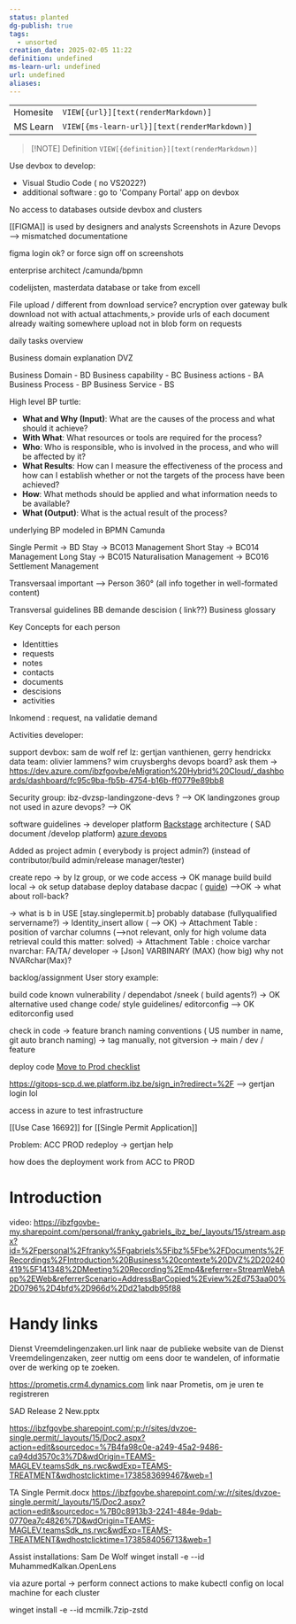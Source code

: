```yaml
---
status: planted
dg-publish: true
tags:
  - unsorted
creation_date: 2025-02-05 11:22
definition: undefined
ms-learn-url: undefined
url: undefined
aliases: 
---
```


|          |                                              |
| -------- | -------------------------------------------- |
| Homesite | `VIEW[{url}][text(renderMarkdown)]`          |
| MS Learn | `VIEW[{ms-learn-url}][text(renderMarkdown)]` |

> [!NOTE] Definition
> `VIEW[{definition}][text(renderMarkdown)]`

Use devbox to develop:
- Visual Studio Code ( no VS2022?)
- additional software : go to 'Company Portal' app on devbox

No access to databases outside devbox and clusters


[[FIGMA]] is used by designers and analysts
Screenshots in Azure Devops  
--> mismatched documentatione

figma login ok? or force sign off on screenshots

enterprise architect /camunda/bpmn


codelijsten, masterdata database or take from excell


File upload / different from download service? encryption over gateway
bulk download not with actual attachments,> provide urls of each document already waiting somewhere
upload not in blob form on requests

daily tasks overview



Business domain explanation  DVZ

Business Domain  -  BD
Business capability - BC
Business actions   - BA
Business Process - BP
Business Service  - BS


High level BP turtle:
- **What and Why (Input)**: What are the causes of the process and what should it achieve?
- **With What**: What resources or tools are required for the process?
- **Who**: Who is responsible, who is involved in the process, and who will be affected by it?
- **What Results**: How can I measure the effectiveness of the process and how can I establish whether or not the targets of the process have been achieved?
- **How**: What methods should be applied and what information needs to be available?
- **What (Output)**: What is the actual result of the process?


underlying BP modeled in BPMN Camunda


Single Permit 
-> BD Stay
-> BC013 Management Short Stay
-> BC014 Management Long Stay
-> BC015 Naturalisation Management
-> BC016 Settlement Management

Transversaal 
important --> Person 360°  (all info together in well-formated content)

Transversal guidelines BB demande descision ( link??)
Business glossary


Key Concepts for each person
- Identitties
- requests
- notes
- contacts
- documents
- descisions
- activities

Inkomend : request,  na validatie demand


Activities developer:

support devbox: sam de wolf 
ref lz: gertjan vanthienen, gerry hendrickx
data team: olivier lammens? wim cruysberghs
devops board? ask them
-> https://dev.azure.com/ibzfgovbe/eMigration%20Hybrid%20Cloud/_dashboards/dashboard/fc95c9ba-fb5b-4754-b16b-ff0779e89bb8



Security group:  ibz-dvzsp-landingzone-devs ?  --> OK
landingzones group not used in azure devops?  --> OK


software guidelines -> developer platform [Backstage](https://developer.platform.ibz.be/docs/default/component/platform-docs)
architecture  ( SAD document /develop platform)
[azure devops](https://dev.azure.com/ibzfgovbe/SinglePermit/)

Added as project admin ( everybody is project admin?)
(instead of  contributor/build admin/release manager/tester)

create repo -> by lz group, or we
code access -> OK
manage build
build local -> ok
setup database
deploy database
dacpac ( [guide](https://developer.platform.ibz.be/docs/default/component/guides/guides/dacpac/))  -->OK
-> what about roll-back?

-> what is b in USE [stay.singlepermit.b]  probably database (fullyqualified servername?)
-> Identity_insert allow ( --> OK)
-> Attachment Table : position of varchar columns (-->not relevant, only for high volume data retrieval could this matter: solved)
-> Attachment Table : choice varchar nvarchar: FA/TA/ developer
-> [Json] VARBINARY (MAX)  (how big) why not NVARchar(Max)?

backlog/assignment User story example:


build code
known vulnerability / dependabot /sneek  ( build agents?)  -> OK alternative used
change code/  style guidelines/ editorconfig --> OK editorconfig used

check in code
-> feature branch naming conventions ( US number in name, git auto branch naming)
-> tag manually, not gitversion
-> main / dev / feature

deploy code
[Move to Prod checklist](https://developer.platform.ibz.be/docs/default/component/guides/guides/move-to-production-checklist/)

https://gitops-scp.d.we.platform.ibz.be/sign_in?redirect=%2F --> gertjan login lol


access in azure to test infrastructure

[[Use Case 16692]]  for [[Single Permit Application]]



Problem:  ACC  PROD 
redeploy -> gertjan help

how does the deployment work from ACC to PROD


# Introduction
video: https://ibzfgovbe-my.sharepoint.com/personal/franky_gabriels_ibz_be/_layouts/15/stream.aspx?id=%2Fpersonal%2Ffranky%5Fgabriels%5Fibz%5Fbe%2FDocuments%2FRecordings%2FIntroduction%20Business%20contexte%20DVZ%2D20240419%5F141348%2DMeeting%20Recording%2Emp4&referrer=StreamWebApp%2EWeb&referrerScenario=AddressBarCopied%2Eview%2Ed753aa00%2D0796%2D4bfd%2D966d%2Dd21abdb95f88

# Handy links

Dienst Vreemdelingenzaken.url		link naar de publieke website van de Dienst Vreemdelingenzaken, zeer nuttig om eens door te wandelen, of informatie over de werking op te zoeken.

 

https://prometis.crm4.dynamics.com	link naar Prometis, om je uren te registreren

SAD Release 2 New.pptx
 
https://ibzfgovbe.sharepoint.com/:p:/r/sites/dvzoe-single.permit/_layouts/15/Doc2.aspx?action=edit&sourcedoc=%7B4fa98c0e-a249-45a2-9486-ca94dd3570c3%7D&wdOrigin=TEAMS-MAGLEV.teamsSdk_ns.rwc&wdExp=TEAMS-TREATMENT&wdhostclicktime=1738583699467&web=1

TA Single Permit.docx
 https://ibzfgovbe.sharepoint.com/:w:/r/sites/dvzoe-single.permit/_layouts/15/Doc2.aspx?action=edit&sourcedoc=%7B0c8913b3-2241-484e-9dab-0770ea7c4826%7D&wdOrigin=TEAMS-MAGLEV.teamsSdk_ns.rwc&wdExp=TEAMS-TREATMENT&wdhostclicktime=1738584056713&web=1


Assist installations:  Sam De Wolf
winget install -e --id MuhammedKalkan.OpenLens

via azure portal -> perform connect actions to make kubectl config on local machine for each cluster


winget install -e --id mcmilk.7zip-zstd


